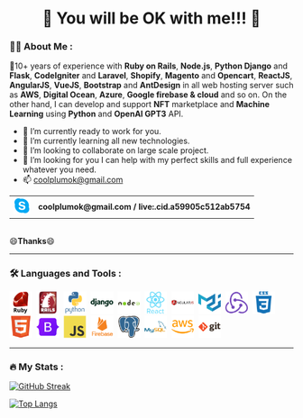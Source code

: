 
<h1 align="center"> 👋 You will be OK with me!!! 👋 <br></h1>

<!-- <div align="center">
  <img src="./api.gif" width="100%" />
</div> -->

<!-- --- -->

### :woman_technologist: About Me :

🥇10+ years of experience with **Ruby on Rails**, **Node.js**, **Python Django** and **Flask**, **CodeIgniter** and **Laravel**, **Shopify**, **Magento** and **Opencart**, **ReactJS**, **AngularJS**, **VueJS**, **Bootstrap** and **AntDesign** in all web hosting server such as **AWS**, **Digital Ocean**, **Azure**, **Google firebase & cloud** and so on.
On the other hand, I can develop and support **NFT** marketplace and **Machine Learning** using **Python** and **OpenAI GPT3** API.<br/>
- 🔭 I’m currently ready to work for you.
- 🌱 I’m currently learning all new technologies.
- 👯 I’m looking to collaborate on large scale project.
- 🤔 I’m looking for you I can help with my perfect skills and full experience whatever you need.
- 📫 coolplumok@gmail.com
<table>
  <tr>
    <td><img src="./skype.png" width="30px" /></td>
    <td><b>coolplumok@gmail.com / live:.cid.a59905c512ab5754</b></td>
  </tr>
</table>
   
<br>
😄<b>Thanks</b>😄

---

### :hammer_and_wrench: Languages and Tools :
<div>
  <img src="https://github.com/devicons/devicon/blob/master/icons/ruby/ruby-original-wordmark.svg" title="Ruby" alt="Ruby" width="40" height="40"/>&nbsp;
  <img src="https://github.com/devicons/devicon/blob/master/icons/rails/rails-original-wordmark.svg" title="Rails" alt="Rails" width="40" height="40"/>&nbsp;
  <img src="https://github.com/devicons/devicon/blob/master/icons/python/python-original-wordmark.svg" title="Python" alt="Python" width="40" height="40"/>&nbsp;
  <img src="https://github.com/devicons/devicon/blob/master/icons/django/django-plain-wordmark.svg" title="Django" alt="Django" width="40" height="40"/>&nbsp;
  <img src="https://github.com/devicons/devicon/blob/master/icons/nodejs/nodejs-original-wordmark.svg" title="NodeJS" alt="NodeJS" width="40" height="40"/>&nbsp;
  <img src="https://github.com/devicons/devicon/blob/master/icons/react/react-original-wordmark.svg" title="React" alt="React" width="40" height="40"/>&nbsp;
  <img src="https://github.com/devicons/devicon/blob/master/icons/angularjs/angularjs-original-wordmark.svg" title="AngularJS" alt="AngularJS" width="40" height="40"/>&nbsp;
  <img src="https://github.com/devicons/devicon/blob/master/icons/materialui/materialui-original.svg" title="Material UI" alt="Material UI" width="40" height="40"/>&nbsp;
  <img src="https://github.com/devicons/devicon/blob/master/icons/redux/redux-original.svg" title="Redux" alt="Redux " width="40" height="40"/>&nbsp;
  <img src="https://github.com/devicons/devicon/blob/master/icons/css3/css3-plain-wordmark.svg"  title="CSS3" alt="CSS" width="40" height="40"/>&nbsp;
  <img src="https://github.com/devicons/devicon/blob/master/icons/html5/html5-original.svg" title="HTML5" alt="HTML" width="40" height="40"/>&nbsp;
  <img src="https://github.com/devicons/devicon/blob/master/icons/bootstrap/bootstrap-original.svg" title="Bootstrap" alt="Bootstrap" width="40" height="40"/>&nbsp;
  <img src="https://github.com/devicons/devicon/blob/master/icons/javascript/javascript-original.svg" title="JavaScript" alt="JavaScript" width="40" height="40"/>&nbsp;
  <img src="https://github.com/devicons/devicon/blob/master/icons/firebase/firebase-plain-wordmark.svg" title="Firebase" alt="Firebase" width="40" height="40"/>&nbsp;
  <img src="https://github.com/devicons/devicon/blob/master/icons/postgresql/postgresql-original.svg" title="Gatsby"  alt="Gatsby" width="40" height="40"/>&nbsp;
  <img src="https://github.com/devicons/devicon/blob/master/icons/mysql/mysql-original-wordmark.svg" title="MySQL"  alt="MySQL" width="40" height="40"/>&nbsp;  
  <img src="https://github.com/devicons/devicon/blob/master/icons/amazonwebservices/amazonwebservices-plain-wordmark.svg" title="AWS" alt="AWS" width="40" height="40"/>&nbsp;
  <img src="https://github.com/devicons/devicon/blob/master/icons/git/git-original-wordmark.svg" title="Git" **alt="Git" width="40" height="40"/>
</div>

---

### :fire: My Stats :

[![GitHub Streak](http://github-readme-streak-stats.herokuapp.com?user=coolplumok)](https://git.io/streak-stats)

[![Top Langs](https://github-readme-stats.vercel.app/api/top-langs/?username=coolplumok&layout=compact)](https://github.com/coolplumok/github-readme-stats)


